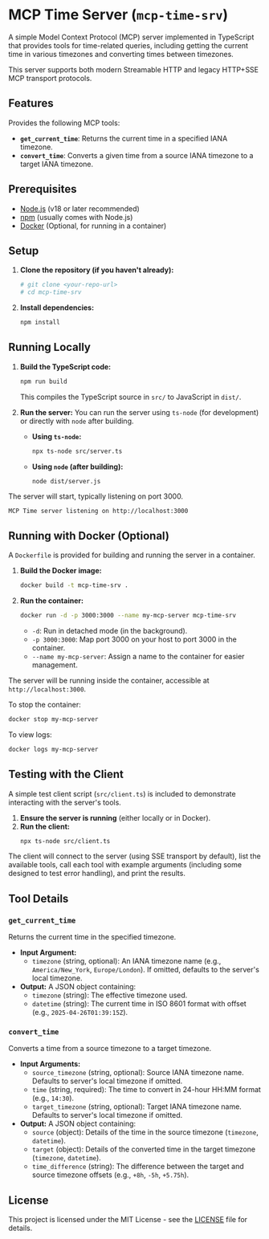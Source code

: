 # MCP Time Server (`mcp-time-srv`)

A simple Model Context Protocol (MCP) server implemented in TypeScript that provides tools for time-related queries, including getting the current time in various timezones and converting times between timezones.

This server supports both modern Streamable HTTP and legacy HTTP+SSE MCP transport protocols.

## Features

Provides the following MCP tools:

*   **`get_current_time`**: Returns the current time in a specified IANA timezone.
*   **`convert_time`**: Converts a given time from a source IANA timezone to a target IANA timezone.

## Prerequisites

*   [Node.js](https://nodejs.org/) (v18 or later recommended)
*   [npm](https://www.npmjs.com/) (usually comes with Node.js)
*   [Docker](https://www.docker.com/) (Optional, for running in a container)

## Setup

1.  **Clone the repository (if you haven't already):**
    ```bash
    # git clone <your-repo-url>
    # cd mcp-time-srv
    ```

2.  **Install dependencies:**
    ```bash
    npm install
    ```

## Running Locally

1.  **Build the TypeScript code:**
    ```bash
    npm run build
    ```
    This compiles the TypeScript source in `src/` to JavaScript in `dist/`.

2.  **Run the server:**
    You can run the server using `ts-node` (for development) or directly with `node` after building.

    *   **Using `ts-node`:**
        ```bash
        npx ts-node src/server.ts
        ```
    *   **Using `node` (after building):**
        ```bash
        node dist/server.js
        ```

The server will start, typically listening on port 3000.
```
MCP Time server listening on http://localhost:3000
```

## Running with Docker (Optional)

A `Dockerfile` is provided for building and running the server in a container.

1.  **Build the Docker image:**
    ```bash
    docker build -t mcp-time-srv .
    ```

2.  **Run the container:**
    ```bash
    docker run -d -p 3000:3000 --name my-mcp-server mcp-time-srv
    ```
    *   `-d`: Run in detached mode (in the background).
    *   `-p 3000:3000`: Map port 3000 on your host to port 3000 in the container.
    *   `--name my-mcp-server`: Assign a name to the container for easier management.

The server will be running inside the container, accessible at `http://localhost:3000`.

To stop the container:
```bash
docker stop my-mcp-server
```
To view logs:
```bash
docker logs my-mcp-server
```

## Testing with the Client

A simple test client script (`src/client.ts`) is included to demonstrate interacting with the server's tools.

1.  **Ensure the server is running** (either locally or in Docker).
2.  **Run the client:**
    ```bash
    npx ts-node src/client.ts
    ```
The client will connect to the server (using SSE transport by default), list the available tools, call each tool with example arguments (including some designed to test error handling), and print the results.

## Tool Details

### `get_current_time`

Returns the current time in the specified timezone.

*   **Input Argument:**
    *   `timezone` (string, optional): An IANA timezone name (e.g., `America/New_York`, `Europe/London`). If omitted, defaults to the server's local timezone.
*   **Output:** A JSON object containing:
    *   `timezone` (string): The effective timezone used.
    *   `datetime` (string): The current time in ISO 8601 format with offset (e.g., `2025-04-26T01:39:15Z`).

### `convert_time`

Converts a time from a source timezone to a target timezone.

*   **Input Arguments:**
    *   `source_timezone` (string, optional): Source IANA timezone name. Defaults to server's local timezone if omitted.
    *   `time` (string, required): The time to convert in 24-hour HH:MM format (e.g., `14:30`).
    *   `target_timezone` (string, optional): Target IANA timezone name. Defaults to server's local timezone if omitted.
*   **Output:** A JSON object containing:
    *   `source` (object): Details of the time in the source timezone (`timezone`, `datetime`).
    *   `target` (object): Details of the converted time in the target timezone (`timezone`, `datetime`).
    *   `time_difference` (string): The difference between the target and source timezone offsets (e.g., `+8h`, `-5h`, `+5.75h`). 

## License

This project is licensed under the MIT License - see the [LICENSE](LICENSE) file for details. 